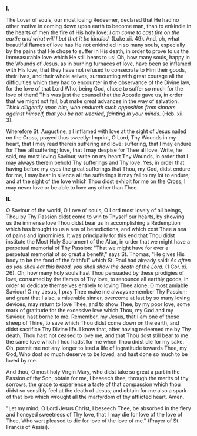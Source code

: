 
**I\.**

The Lover of souls, our most loving Redeemer, declared that He had no other motive in coming down upon earth to become man, than to enkindle in the hearts of men the fire of His holy love: *I am come to cast fire on the earth; and what will I but that it be kindled.* (Luke xii. 49). And, oh, what beautiful flames of love has He not enkindled in so many souls, especially by the pains that He chose to suffer in His death, in order to prove to us the immeasurable love which He still bears to us! Oh, how many souls, happy in the Wounds of Jesus, as in burning furnaces of love, have been so inflamed with His love, that they have not refused to consecrate to Him their goods, their lives, and their whole selves, surmounting with great courage all the difficulties which they had to encounter in the observance of the Divine law, for the love of that Lord Who, being God, chose to suffer so much for the love of them! This was just the counsel that the Apostle gave us, in order that we might not fail, but make great advances in the way of salvation: *Think diligently upon him, who endureth such opposition from sinners against himself, that you be not wearied, fainting in your minds.* (Heb. xii. 3).

Wherefore St. Augustine, all inflamed with love at the sight of Jesus nailed on the Cross, prayed thus sweetly: Imprint, O Lord, Thy Wounds in my heart, that I may read therein suffering and love: suffering, that I may endure for Thee all suffering; love, that I may despise for Thee all love. Write, he said, my most loving Saviour, write on my heart Thy Wounds, in order that I may always therein behold Thy sufferings and Thy love. Yes, in order that having before my eyes the great sufferings that Thou, my God, didst endure for me, I may bear in silence all the sufferings it may fall to my lot to endure; and at the sight of the love which Thou didst exhibit for me on the Cross, I may never love or be able to love any other than Thee.

**II\.**

O Saviour of the world, O Love of souls, O Lord most lovely of all beings, Thou by Thy Passion didst come to win to Thyself our hearts, by showing us the immense love Thou didst bear us in accomplishing a Redemption which has brought to us a sea of benedictions, and which cost Thee a sea of pains and ignominies. It was principally for this end that Thou didst institute the Most Holy Sacrament of the Altar, in order that we might have a perpetual memorial of Thy Passion: \"That we might have for ever a perpetual memorial of so great a benefit,\" says St. Thomas, \"He gives His body to be the food of the faithful\" which St. Paul had already said: *As often as you shall eat this bread, you shall show the death of the Lord.* (1 Cor. xi. 26). Oh, how many holy souls hast Thou persuaded by these prodigies of love, consumed by the flames of Thy love, to renounce all earthly goods, in order to dedicate themselves entirely to loving Thee alone, O most amiable Saviour! O my Jesus, I pray Thee make me always remember Thy Passion; and grant that I also, a miserable sinner, overcome at last by so many loving devices, may return to love Thee, and to show Thee, by my poor love, some mark of gratitude for the excessive love which Thou, my God and my Saviour, hast borne to me. Remember, my Jesus, that I am one of those sheep of Thine, to save which Thou didst come down on the earth, and didst sacrifice Thy Divine life. I know that, after having redeemed me by Thy death, Thou hast not ceased to love me, and that Thou dost still bear to me the same love which Thou hadst for me when Thou didst die for my sake. Oh, permit me not any longer to lead a life of ingratitude towards Thee, my God, Who dost so much deserve to be loved, and hast done so much to be loved by me.

And thou, O most holy Virgin Mary, who didst take so great a part in the Passion of thy Son, obtain for me, I beseech thee, through the merits of thy sorrows, the grace to experience a taste of that compassion which thou didst so sensibly feel at the death of Jesus; and obtain for me also a spark of that love which wrought all the martyrdom of thy afflicted heart. Amen.

\"Let my mind, O Lord Jesus Christ, I beseech Thee, be absorbed in the fiery and honeyed sweetness of Thy love, that I may die for love of the love of Thee, Who wert pleased to die for love of the love of me.\" (Prayer of St. Francis of Assisi).

